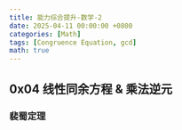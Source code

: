 ```yaml
---
title: 能力综合提升-数学-2
date: 2025-04-11 00:00:00 +0800
categories: [Math]
tags: [Congruence Equation, gcd]
math: true
---
```


## 0x04 线性同余方程 & 乘法逆元

### 裴蜀定理

